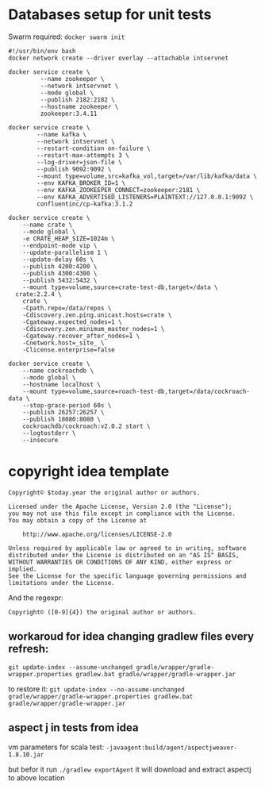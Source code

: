 # Databases setup for unit tests
Swarm required: `docker swarm init`

```
#!/usr/bin/env bash
docker network create --driver overlay --attachable intservnet

docker service create \
         --name zookeeper \
         --network intservnet \
         --mode global \
         --publish 2182:2182 \
         --hostname zookeeper \
         zookeeper:3.4.11

docker service create \
        --name kafka \
        --network intservnet \
        --restart-condition on-failure \
        --restart-max-attempts 3 \
        --log-driver=json-file \
        --publish 9092:9092 \
        --mount type=volume,src=kafka_vol,target=/var/lib/kafka/data \
        --env KAFKA_BROKER_ID=1 \
        --env KAFKA_ZOOKEEPER_CONNECT=zookeeper:2181 \
        --env KAFKA_ADVERTISED_LISTENERS=PLAINTEXT://127.0.0.1:9092 \
        confluentinc/cp-kafka:3.1.2         

docker service create \
    --name crate \
    --mode global \
    -e CRATE_HEAP_SIZE=1024m \
    --endpoint-mode vip \
    --update-parallelism 1 \
    --update-delay 60s \
    --publish 4200:4200 \
    --publish 4300:4300 \
    --publish 5432:5432 \
    --mount type=volume,source=crate-test-db,target=/data \
  crate:2.2.4 \
    crate \
    -Cpath.repo=/data/repos \
    -Cdiscovery.zen.ping.unicast.hosts=crate \
    -Cgateway.expected_nodes=1 \
    -Cdiscovery.zen.minimum_master_nodes=1 \
    -Cgateway.recover_after_nodes=1 \
    -Cnetwork.host=_site_ \
    -Clicense.enterprise=false

docker service create \
    --name cockroachdb \
    --mode global \
    --hostname localhost \
    --mount type=volume,source=roach-test-db,target=/data/cockroach-data \
    --stop-grace-period 60s \
    --publish 26257:26257 \
    --publish 18080:8080 \
    cockroachdb/cockroach:v2.0.2 start \
    --logtostderr \
    --insecure
```

# copyright idea template

```
Copyright© $today.year the original author or authors.
  
Licensed under the Apache License, Version 2.0 (the "License");
you may not use this file except in compliance with the License.
You may obtain a copy of the License at

    http://www.apache.org/licenses/LICENSE-2.0

Unless required by applicable law or agreed to in writing, software
distributed under the License is distributed on an "AS IS" BASIS,
WITHOUT WARRANTIES OR CONDITIONS OF ANY KIND, either express or implied.
See the License for the specific language governing permissions and
limitations under the License.
```

And the regexpr:

`Copyright© ([0-9]{4}) the original author or authors.`


## workaroud for idea changing gradlew files every refresh:
`git update-index --assume-unchanged gradle/wrapper/gradle-wrapper.properties gradlew.bat gradle/wrapper/gradle-wrapper.jar`

to restore it:
`git update-index --no-assume-unchanged gradle/wrapper/gradle-wrapper.properties gradlew.bat gradle/wrapper/gradle-wrapper.jar`


## aspect j in tests from idea
vm parameters for scala test:
`-javaagent:build/agent/aspectjweaver-1.8.10.jar`

but befor it run `./gradlew exportAgent` it will download and extract aspectj to above location